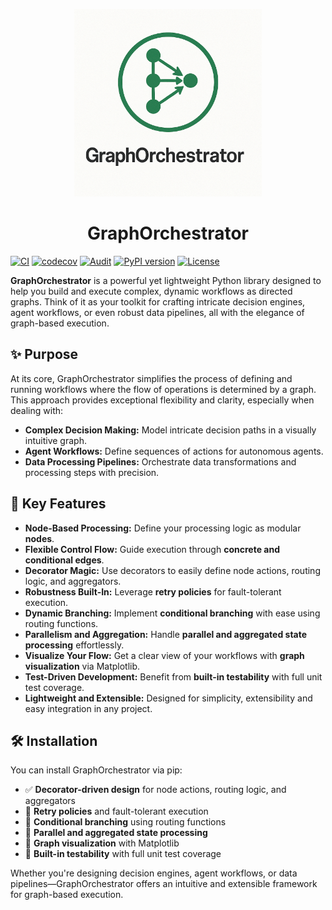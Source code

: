 <p align="center">
  <img src="https://raw.githubusercontent.com/AbhinavS99/GraphOrchestrator/main/docs/logo.png" alt="GraphOrchestrator Logo" width="300"/>
</p>

<h1 align="center">GraphOrchestrator</h1>

[![CI](https://github.com/AbhinavS99/GraphOrchestrator/actions/workflows/ci.yml/badge.svg)](https://github.com/AbhinavS99/GraphOrchestrator/actions/workflows/ci.yml)
[![codecov](https://codecov.io/gh/AbhinavS99/GraphOrchestrator/graph/badge.svg?token=U69VNUUQ6I)](https://codecov.io/gh/AbhinavS99/GraphOrchestrator)
[![Audit](https://github.com/AbhinavS99/GraphOrchestrator/actions/workflows/dependency-audit.yml/badge.svg)](https://github.com/AbhinavS99/GraphOrchestrator/actions/workflows/dependency-audit.yml)
[![PyPI version](https://badge.fury.io/py/graph-orchestrator.svg)](https://badge.fury.io/py/graph-orchestrator)
[![License](https://img.shields.io/github/license/AbhinavS99/GraphOrchestrator)](https://github.com/AbhinavS99/GraphOrchestrator/blob/main/LICENSE)

**GraphOrchestrator** is a powerful yet lightweight Python library designed to help you build and execute complex, dynamic workflows as directed graphs. Think of it as your toolkit for crafting intricate decision engines, agent workflows, or even robust data pipelines, all with the elegance of graph-based execution.

## ✨ Purpose

At its core, GraphOrchestrator simplifies the process of defining and running workflows where the flow of operations is determined by a graph. This approach provides exceptional flexibility and clarity, especially when dealing with:

- **Complex Decision Making:** Model intricate decision paths in a visually intuitive graph.
- **Agent Workflows:** Define sequences of actions for autonomous agents.
- **Data Processing Pipelines:** Orchestrate data transformations and processing steps with precision.

## 🚀 Key Features

- **Node-Based Processing:** Define your processing logic as modular **nodes**.
- **Flexible Control Flow:** Guide execution through **concrete and conditional edges**.
- **Decorator Magic:** Use decorators to easily define node actions, routing logic, and aggregators.
- **Robustness Built-In:** Leverage **retry policies** for fault-tolerant execution.
- **Dynamic Branching:** Implement **conditional branching** with ease using routing functions.
- **Parallelism and Aggregation:** Handle **parallel and aggregated state processing** effortlessly.
- **Visualize Your Flow:** Get a clear view of your workflows with **graph visualization** via Matplotlib.
- **Test-Driven Development:** Benefit from **built-in testability** with full unit test coverage.
- **Lightweight and Extensible:** Designed for simplicity, extensibility and easy integration in any project.

## 🛠️ Installation

You can install GraphOrchestrator via pip:



- ✅ **Decorator-driven design** for node actions, routing logic, and aggregators  
- 🔁 **Retry policies** and fault-tolerant execution  
- 🧠 **Conditional branching** using routing functions  
- 🤝 **Parallel and aggregated state processing**  
- 🎨 **Graph visualization** with Matplotlib  
- 🧪 **Built-in testability** with full unit test coverage  

Whether you're designing decision engines, agent workflows, or data pipelines—GraphOrchestrator offers an intuitive and extensible framework for graph-based execution.
